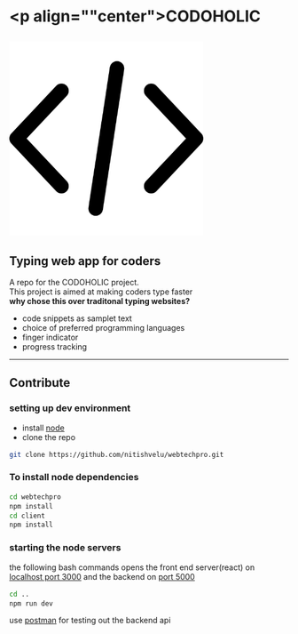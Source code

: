 # <p align=""center">**CODOHOLIC**</p>
<p align=""center"><img src="./client/src/images/codinggithub.svg" width="350"></p>

## **Typing web app for coders**
 A repo for the CODOHOLIC project.<br>
 This project is aimed at making coders type faster<br>
 **why chose this over traditonal typing websites?**<br>
 - code snippets as samplet text
 - choice of preferred programming languages
 - finger indicator 
 - progress tracking
 ***
 ## Contribute

### setting up dev environment
 - install [node](https://nodejs.org/en/download/) 
 - clone the repo
```bash
git clone https://github.com/nitishvelu/webtechpro.git
```

### To install node dependencies
```bash
cd webtechpro
npm install
cd client 
npm install
```

### starting the node servers
the following bash commands opens the front end server(react) on [localhost port 3000](http://localhost:3000) and the backend on [port 5000](http://localhost:5000)
```bash
cd ..
npm run dev
```
use [postman](https://www.postman.com/downloads/) for testing out the backend api
